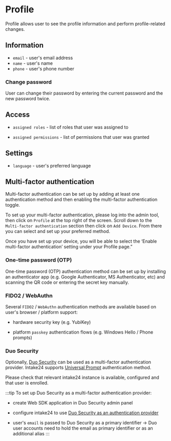 # Profile

Profile allows user to see the profile information and perform profile-related changes.

## Information

- `email` - user's email address
- `name` - user's name
- `phone` - user's phone number

### Change password

User can change their password by entering the current password and the new password twice.

## Access

- `assigned roles` - list of roles that user was assigned to

- `assigned permissions` - list of permissions that user was granted

## Settings

- `language` - user's preferred language

## Multi-factor authentication

Multi-factor authentication can be set up by adding at least one authentication method and then enabling the multi-factor authentication toggle.

To set up your multi-factor authentication, please log into the admin tool, then click on `Profile` at the top right of the screen. Scroll down to the `Multi-factor authentication` section then click on `Add Device`. From there you can select and set up your preferred method.

Once you have set up your device, you will be able to select the ‘Enable multi-factor authentication’ setting under your Profile page.”

### One-time password (OTP)

One-time password (OTP) authentication method can be set up by installing an authenticator app (e.g. Google Authenticator, MS Authenticator, etc) and scanning the QR code or entering the secret key manually.

### FIDO2 / WebAuthn

Several `FIDO2` / `WebAuthn` authentication methods are available based on user's browser / platform support:

- hardware security key (e.g. YubiKey)

- platform `passkey` authentication flows (e.g. Windows Hello / Phone prompts)

### Duo Security

Optionally, [Duo Security](https://duo.com) can be used as a multi-factor authentication provider. Intake24 supports [Universal Prompt](https://duo.com/docs/duoweb) authentication method.

Please check that relevant intake24 instance is available, configured and that user is enrolled.

:::tip To set up Duo Security as a multi-factor authentication provider:

- create Web SDK application in Duo Security admin panel

- configure intake24 to use [Duo Security as an authentication provider](/config/api/security.html#duo-provider-settings)

- user's `email` is passed to Duo Security as a primary identifier -> Duo user accounts need to hold the email as primary identifier or as an additional alias
  :::
